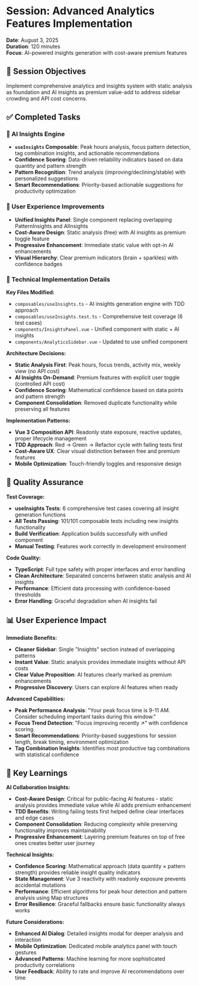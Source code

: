 # Session: Advanced Analytics Features Implementation
**Date**: August 3, 2025  
**Duration**: 120 minutes  
**Focus**: AI-powered insights generation with cost-aware premium features

## 🎯 **Session Objectives**
Implement comprehensive analytics and insights system with static analysis as foundation and AI insights as premium value-add to address sidebar crowding and API cost concerns.

## ✅ **Completed Tasks**

### **🧠 AI Insights Engine**
- **`useInsights` Composable**: Peak hours analysis, focus pattern detection, tag combination insights, and actionable recommendations
- **Confidence Scoring**: Data-driven reliability indicators based on data quantity and pattern strength
- **Pattern Recognition**: Trend analysis (improving/declining/stable) with personalized suggestions
- **Smart Recommendations**: Priority-based actionable suggestions for productivity optimization

### **🎨 User Experience Improvements**  
- **Unified Insights Panel**: Single component replacing overlapping PatternInsights and AIInsights
- **Cost-Aware Design**: Static analysis (free) with AI insights as premium toggle feature
- **Progressive Enhancement**: Immediate static value with opt-in AI enhancements
- **Visual Hierarchy**: Clear premium indicators (brain + sparkles) with confidence badges

### **🔧 Technical Implementation Details**

**Key Files Modified:**
- `composables/useInsights.ts` - AI insights generation engine with TDD approach
- `composables/useInsights.test.ts` - Comprehensive test coverage (6 test cases)
- `components/InsightsPanel.vue` - Unified component with static + AI insights
- `components/AnalyticsSidebar.vue` - Updated to use unified component

**Architecture Decisions:**
- **Static Analysis First**: Peak hours, focus trends, activity mix, weekly view (no API cost)
- **AI Insights On-Demand**: Premium features with explicit user toggle (controlled API cost)
- **Confidence Scoring**: Mathematical confidence based on data points and pattern strength
- **Component Consolidation**: Removed duplicate functionality while preserving all features

**Implementation Patterns:**
- **Vue 3 Composition API**: Readonly state exposure, reactive updates, proper lifecycle management
- **TDD Approach**: Red → Green → Refactor cycle with failing tests first
- **Cost-Aware UX**: Clear visual distinction between free and premium features
- **Mobile Optimization**: Touch-friendly toggles and responsive design

## 🧪 **Quality Assurance**

**Test Coverage:**
- **useInsights Tests**: 6 comprehensive test cases covering all insight generation functions
- **All Tests Passing**: 101/101 composable tests including new insights functionality
- **Build Verification**: Application builds successfully with unified component
- **Manual Testing**: Features work correctly in development environment

**Code Quality:**
- **TypeScript**: Full type safety with proper interfaces and error handling
- **Clean Architecture**: Separated concerns between static analysis and AI insights
- **Performance**: Efficient data processing with confidence-based thresholds
- **Error Handling**: Graceful degradation when AI insights fail

## 📊 **User Experience Impact**

**Immediate Benefits:**
- **Cleaner Sidebar**: Single "Insights" section instead of overlapping patterns
- **Instant Value**: Static analysis provides immediate insights without API costs
- **Clear Value Proposition**: AI features clearly marked as premium enhancements
- **Progressive Discovery**: Users can explore AI features when ready

**Advanced Capabilities:**
- **Peak Performance Analysis**: "Your peak focus time is 9-11 AM. Consider scheduling important tasks during this window."
- **Focus Trend Detection**: "Focus improving recently ↗" with confidence scoring
- **Smart Recommendations**: Priority-based suggestions for session length, break timing, environment optimization
- **Tag Combination Insights**: Identifies most productive tag combinations with statistical confidence

## 📝 **Key Learnings**

**AI Collaboration Insights:**
- **Cost-Aware Design**: Critical for public-facing AI features - static analysis provides immediate value while AI adds premium enhancement
- **TDD Benefits**: Writing failing tests first helped define clear interfaces and edge cases
- **Component Consolidation**: Reducing complexity while preserving functionality improves maintainability
- **Progressive Enhancement**: Layering premium features on top of free ones creates better user journey

**Technical Insights:**
- **Confidence Scoring**: Mathematical approach (data quantity × pattern strength) provides reliable insight quality indicators
- **State Management**: Vue 3 reactivity with readonly exposure prevents accidental mutations
- **Performance**: Efficient algorithms for peak hour detection and pattern analysis using Map structures
- **Error Resilience**: Graceful fallbacks ensure basic functionality always works

**Future Considerations:**
- **Enhanced AI Dialog**: Detailed insights modal for deeper analysis and interaction
- **Mobile Optimization**: Dedicated mobile analytics panel with touch gestures
- **Advanced Patterns**: Machine learning for more sophisticated productivity correlations
- **User Feedback**: Ability to rate and improve AI recommendations over time